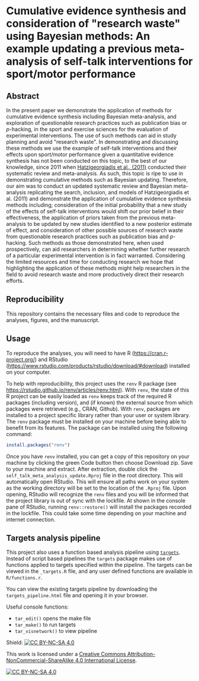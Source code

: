 #   Cumulative evidence synthesis and consideration of "research waste" using Bayesian methods: An example updating a previous meta-analysis of self-talk interventions for sport/motor performance

## Abstract
  In the present paper we demonstrate the application of methods for cumulative evidence synthesis including Bayesian meta-analysis, and exploration of questionable research practices such as publication bias or *p*-hacking, in the sport and exercise sciences for the evaluation of experimental interventions. The use of such methods can aid in study planning and avoid "research waste". In demonstrating and discussing these methods we use the example of self-talk interventions and their effects upon sport/motor performance given a quantitative evidence synthesis has not been conducted on this topic, to the best of our knowledge, since 2011 when [Hatzigeorgiadis et al., (2011)](https://journals.sagepub.com/doi/abs/10.1177/1745691611413136) conducted their systematic review and meta-analysis. As such, this topic is ripe to use in demonstrating cumulative methods such as Bayesian updating. Therefore, our aim was to conduct an updated systematic review and Bayesian meta-analysis replicating the search, inclusion, and models of Hatzigeorgiadis et al. (2011) and demonstrate the application of cumulative evidence synthesis methods including; consideration of the initial probability that a new study of the effects of self-talk interventions would shift our prior belief in their effectiveness, the application of priors taken from the previous meta-analysis to be updated by new studies identified to a new posterior estimate of effect, and consideration of other possible sources of research waste from questionable research practices such as publication bias and *p*-hacking. Such methods as those demonstrated here, when used prospectively, can aid researchers in determining whether further research of a particular experimental intervention is in fact warranted. Considering the limited resources and time for conducting research we hope that highlighting the application of these methods might help researchers in the field to avoid research waste and more productively direct their research efforts.


## Reproducibility
This repository contains the necessary files and code to reproduce the analyses, figures, and the manuscript. 

## Usage
To reproduce the analyses, you will need to have R (https://cran.r-project.org/) and RStudio (https://www.rstudio.com/products/rstudio/download/#download) installed on your computer.

To help with reproducibility, this project uses the `renv` R package (see https://rstudio.github.io/renv/articles/renv.html). With `renv`, the state of this R project can be easily loaded as `renv` keeps track of the required R packages (including version), and (if known) the external source from which packages were retrieved (e.g., CRAN, Github). With `renv`, packages are installed to a project specific library rather than your user or system library. The `renv` package must be installed on your machine before being able to benefit from its features. The package can be installed using the following command:

``` r
install.packages("renv")
```

Once you have `renv` installed, you can get a copy of this repository on your machine by clicking the green Code button then choose Download zip. Save to your machine and extract. After extraction, double click the `self_talk_meta_analysis_update.Rproj` file in the root directory. This will automatically open RStudio. This will ensure all paths work on your system as the working directory will be set to the location of the `.Rproj` file. Upon opening, RStudio will recognize the `renv` files and you will be informed that the project library is out of sync with the lockfile. At shown in the console pane of RStudio, running `renv::restore()` will install the packages recorded in the lockfile. This could take some time depending on your machine and internet connection.

## Targets analysis pipeline

This project also uses a function based analysis pipeline using
[`targets`](https://books.ropensci.org/targets/). Instead of script based pipelines the `targets` package makes use of functions applied to targets specified within the pipeline. The targets can be viewed in the `_targets.R` file, and any user defined functions are available in `R/functions.r`.

You can view the existing targets pipeline by downloading the `targets_pipeline.html` file and opening it in your browser.

Useful console functions:

- `tar_edit()` opens the make file
- `tar_make()` to run targets
- `tar_visnetwork()` to view pipeline

Shield: [![CC BY-NC-SA 4.0][cc-by-nc-sa-shield]][cc-by-nc-sa]

This work is licensed under a
[Creative Commons Attribution-NonCommercial-ShareAlike 4.0 International License][cc-by-nc-sa].

[![CC BY-NC-SA 4.0][cc-by-nc-sa-image]][cc-by-nc-sa]

[cc-by-nc-sa]: http://creativecommons.org/licenses/by-nc-sa/4.0/
  [cc-by-nc-sa-image]: https://licensebuttons.net/l/by-nc-sa/4.0/88x31.png
[cc-by-nc-sa-shield]: https://img.shields.io/badge/License-CC%20BY--NC--SA%204.0-lightgrey.svg

